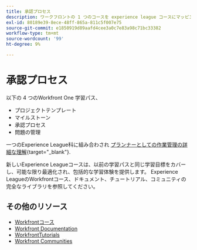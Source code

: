 ```yaml
---
title: 承認プロセス
description: ワークフロントの 1 つのコースを experience league コースにマッピング
exl-id: 80189e39-8ece-48ff-865a-811c5f007e75
source-git-commit: e1850919d89aafd4cee3a0c7e83a98c71bc33382
workflow-type: tm+mt
source-wordcount: '99'
ht-degree: 9%

---
```


# 承認プロセス

以下の 4 つのWorkfront One 学習パス、

* プロジェクトテンプレート
* マイルストーン
* 承認プロセス
* 問題の管理

一つのExperience League科に組み合わされ [プランナーとしての作業管理の詳細な理解](https://experienceleague.adobe.com/?recommended=Workfront-U-1-2022.3.planners){target="_blank"}.

新しいExperience Leagueコースは、以前の学習パスと同じ学習目標をカバーし、可能な限り最適化され、包括的な学習体験を提供します。  Experience LeagueのWorkfrontコース、ドキュメント、チュートリアル、コミュニティの完全なライブラリを参照してください。

## その他のリソース

* [Workfrontコース](https://experienceleague.adobe.com/?lang=en&amp;Solution=Workfront#courses)
* [Workfront Documentation](https://experienceleague.adobe.com/docs/workfront.html)
* [WorkfrontTutorials](https://experienceleague.adobe.com/docs/workfront-learn/tutorials-workfront/home.html)
* [Workfront Communities](https://experienceleaguecommunities.adobe.com/t5/workfront/ct-p/workfront)
